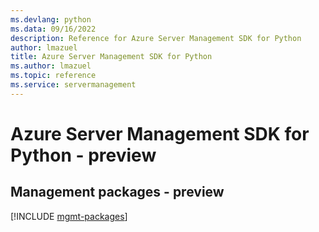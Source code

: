 ```yaml
---
ms.devlang: python
ms.data: 09/16/2022
description: Reference for Azure Server Management SDK for Python
author: lmazuel
title: Azure Server Management SDK for Python
ms.author: lmazuel
ms.topic: reference
ms.service: servermanagement
---
```

# Azure Server Management SDK for Python - preview

## Management packages - preview
[!INCLUDE [mgmt-packages](server-management-mgmt-index.md)]
